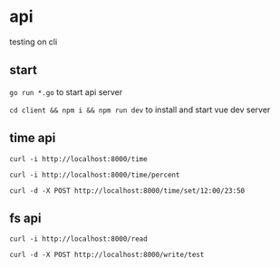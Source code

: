 # api 

testing on cli

## start
`go run *.go` to start api server

`cd client && npm i && npm run dev` to install and start vue dev server

## time api
`curl -i http://localhost:8000/time`

`curl -i http://localhost:8000/time/percent`

`curl -d -X POST http://localhost:8000/time/set/12:00/23:50`

## fs api

`curl -i http://localhost:8000/read`

`curl -d -X POST http://localhost:8000/write/test`
